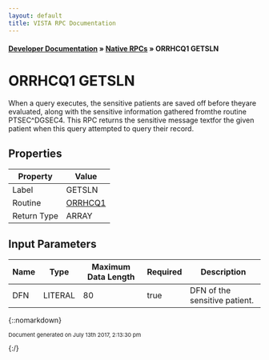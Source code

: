 ```yaml
---
layout: default
title: VISTA RPC Documentation
---
```


#### [Developer Documentation](../index) &#187; [Native RPCs](TableOfContents) &#187; ORRHCQ1 GETSLN<br/>
# ORRHCQ1 GETSLN

When a query executes, the sensitive patients are saved off before theyare evaluated, along with the sensitive information gathered fromthe routine PTSEC^DGSEC4.  This RPC returns the sensitive message textfor the given patient when this query attempted to query their record.

## Properties

Property | Value
--- | ---
Label | GETSLN
Routine | [ORRHCQ1](http://code.osehra.org/dox/Routine_ORRHCQ1_source.html)
Return Type | ARRAY


## Input Parameters

Name | Type | Maximum Data Length | Required | Description
--- | --- | --- | --- | ---
DFN | LITERAL | 80 | true | DFN of the sensitive patient.



{::nomarkdown} <br/><p style="font-size: 11px">Document generated on July 13th 2017, 2:13:30 pm</p>{:/}